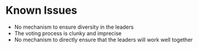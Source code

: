 # Known Issues

* No mechanism to ensure diversity in the leaders
* The voting process is clunky and imprecise
* No mechanism to directly ensure that the leaders will work well together
